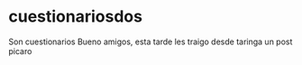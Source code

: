 # cuestionariosdos
Son cuestionarios
Bueno amigos, esta tarde les traigo desde taringa un post picaro
